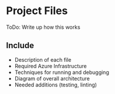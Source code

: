 # Project Files

ToDo: Write up how this works

## Include

- Description of each file
- Required Azure Infrastructure
- Techniques for running and debugging
- Diagram of overall architecture
- Needed additions (testing, linting)